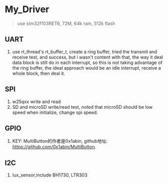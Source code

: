 # My_Driver

> use stm32f103RET6, 72M, 64k ram, 512k flash

## UART

1. use rt_thread's rt_buffer_t, create a ring buffer, tried the transmit and receive test, and success, but i wasn't content with that, the way it deal data block is still do in each interrupt, so this is not taking advantage of the ring buffer, the ideal approach would be an idle interrupt, receive a whole block, then deal it.

## SPI

1. w25qxx write and read
1. SD and microSD write/read test, noted that microSD should be low speed when initialize, change spi speed.

## GPIO

1. KEY: MultiButton的作者是0x1abin, github地址: https://github.com/0x1abin/MultiButton. 

## I2C

1. lux_sensor,include BH1730, LTR303

